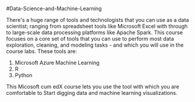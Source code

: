 #Data-Science-and-Machine-Learning

There's a huge range of tools and technologists that you can use as a data scientist; ranging from spreadsheet tools like Microsoft Excel with through to large-scale data processing platforms like Apache Spark. This course focuses on a core set of tools that you can use to perform most data exploration, cleaning, and modeling tasks - and which you will use in the course labs. These tools are:

1. Microsoft Azure Machine Learning
2. R
3. Python

This Micosoft cum edX course lets you use the tool with which you are comfortable to  Start digging data and machine learning visualizations.
